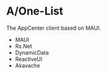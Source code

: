 # A/One-List

The AppCenter client based on MAUI. 

- MAUI
- Rx.Net
- DynamicData
- ReactiveUI
- Akavache
